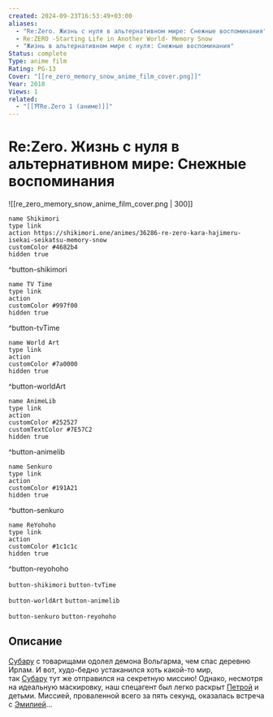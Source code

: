 ```yaml
---
created: 2024-09-23T16:53:49+03:00
aliases:
  - "Re:Zero. Жизнь с нуля в альтернативном мире: Снежные воспоминания"
  - Re:ZERO -Starting Life in Another World- Memory Snow
  - "Жизнь в альтернативном мире с нуля: Снежные воспоминания"
Status: complete
Type: anime film
Rating: PG-13
Cover: "[[re_zero_memory_snow_anime_film_cover.png]]"
Year: 2018
Views: 1
related:
  - "[[⛩️Re.Zero 1 (аниме)]]"
---
```


# Re:Zero. Жизнь с нуля в альтернативном мире: Снежные воспоминания

![[re_zero_memory_snow_anime_film_cover.png | 300]]

```button
name Shikimori
type link
action https://shikimori.one/animes/36286-re-zero-kara-hajimeru-isekai-seikatsu-memory-snow
customColor #4682b4
hidden true
```
^button-shikimori

```button
name TV Time
type link
action 
customColor #997f00
hidden true
```
^button-tvTime

```button
name World Art
type link
action 
customColor #7a0000
hidden true
```
^button-worldArt

```button
name AnimeLib
type link
action 
customColor #252527
customTextColor #7E57C2
hidden true
```
^button-animelib

```button
name Senkuro
type link
action 
customColor #191A21
hidden true
```
^button-senkuro

```button
name ReYohoho
type link
action 
customColor #1c1c1c
hidden true
```
^button-reyohoho



`button-shikimori` `button-tvTime`

`button-worldArt` `button-animelib`

`button-senkuro` `button-reyohoho`

## Описание

[Субару](https://shikimori.one/characters/118735-subaru-natsuki) с товарищами одолел демона Вольгарма, чем спас деревню Ирлам. И вот, худо-бедно устаканился хоть какой-то мир, так [Субару](https://shikimori.one/characters/118735-subaru-natsuki) тут же отправился на секретную миссию! Однако, несмотря на идеальную маскировку, наш спецагент был легко раскрыт [Петрой](https://shikimori.one/characters/144065-petra-leyte) и детьми. Миссией, проваленной всего за пять секунд, оказалась встреча с [Эмилией](https://shikimori.one/characters/118737-emilia)...
